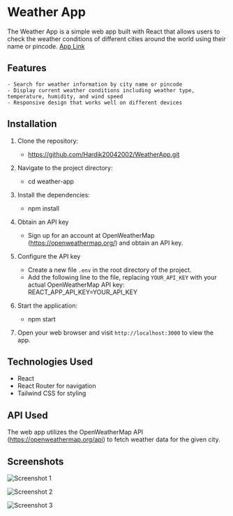 # Weather App
The Weather App is a simple web app built with React that allows users to check the weather conditions of different cities around the world using their name or pincode.
[App Link](https://main--sky-scan.netlify.app/)

## Features
    - Search for weather information by city name or pincode
    - Display current weather conditions including weather type, temperature, humidity, and wind speed
    - Responsive design that works well on different devices

## Installation
1. Clone the repository:
    - https://github.com/Hardik20042002/WeatherApp.git

2. Navigate to the project directory:
    - cd weather-app

3. Install the dependencies:
    - npm install

4. Obtain an API key
    - Sign up for an account at OpenWeatherMap (https://openweathermap.org/) and obtain an API key.

5. Configure the API key
    - Create a new file `.env` in the root directory of the project.
    - Add the following line to the file, replacing `YOUR_API_KEY` with your actual OpenWeatherMap API key:
    REACT_APP_API_KEY=YOUR_API_KEY

6. Start the application:
    - npm start

7. Open your web browser and visit `http://localhost:3000` to view the app.

## Technologies Used
- React
- React Router for navigation
- Tailwind CSS for styling

## API Used
The web app utilizes the OpenWeatherMap API (https://openweathermap.org/api) to fetch weather data for the given city.

## Screenshots
![Screenshot 1](https://github.com/Hardik20042002/WeatherApp/assets/102477681/3c9fdbbe-76ec-4911-8f29-2de103a3944b)

![Screenshot 2](https://github.com/Hardik20042002/WeatherApp/assets/102477681/b77a0e26-f8bb-4d47-abef-7d44544c5939)

![Screenshot 3](https://github.com/Hardik20042002/WeatherApp/assets/102477681/ca2af626-330d-4e3a-a140-9b0070208c21)
